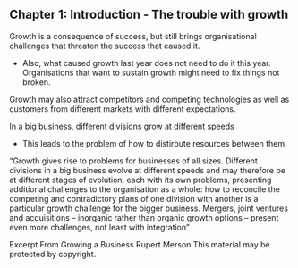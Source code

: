 

## Chapter 1: Introduction - The trouble with growth

Growth is a consequence of success, but still brings organisational challenges that threaten the success that caused it.
- Also, what caused growth last year does not need to do it this year. Organisations that want to sustain growth might need to fix things not broken.

Growth may also attract competitors and competing technologies as well as customers from different markets with different expectations.

In a big business, different divisions grow at different speeds
- This leads to the problem of how to distirbute resources between them


“Growth gives rise to problems for businesses of all sizes. Different divisions in a big business evolve at different speeds and may therefore be at different stages of evolution, each with its own problems, presenting additional challenges to the organisation as a whole: how to reconcile the competing and contradictory plans of one division with another is a particular growth challenge for the bigger business. Mergers, joint ventures and acquisitions – inorganic rather than organic growth options – present even more challenges, not least with integration”

Excerpt From
Growing a Business
Rupert Merson
This material may be protected by copyright.